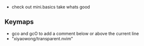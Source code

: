 - check out mini.basics take whats good

## Keymaps
- gco and gcO to add a comment below or above the current line
- "xiyaowong/transparent.nvim"
